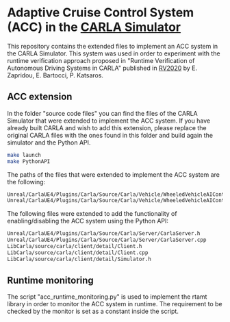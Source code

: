 # Adaptive Cruise Control System (ACC) in the [CARLA Simulator](https://carla.readthedocs.io/en/latest/)
This repository contains the extended files to implement an ACC system in the CARLA Simulator. This system was used in order to experiment with the runtime verification approach proposed in "Runtime Verification of Autonomous Driving Systems in CARLA" published in [RV2020](https://rv20.ait.ac.at/) by E. Zapridou, E. Bartocci, P. Katsaros.

## ACC extension
In the folder "source code files" you can find the files of the CARLA Simulator that were extended to implement the ACC system. If you have already built CARLA and wish to add this extension, please replace the original CARLA files with the ones found in this folder and build again the simulator and the Python API. 
```bash
make launch
make PythonAPI
```

The paths of the files that were extended to implement the ACC system are the following:
```bash
Unreal/CarlaUE4/Plugins/Carla/Source/Carla/Vehicle/WheeledVehicleAIController.h
Unreal/CarlaUE4/Plugins/Carla/Source/Carla/Vehicle/WheeledVehicleAIController.cpp
```

The following files were extended to add the functionality of enabling/disabling the ACC system using the Python API:
```bash
Unreal/CarlaUE4/Plugins/Carla/Source/Carla/Server/CarlaServer.h
Unreal/CarlaUE4/Plugins/Carla/Source/Carla/Server/CarlaServer.cpp
LibCarla/source/carla/client/detail/Client.h
LibCarla/source/carla/client/detail/Client.cpp
LibCarla/source/carla/client/detail/Simulator.h
```

## Runtime monitoring
The script "acc_runtime_monitoring.py" is used to implement the rtamt library in order to monitor the ACC system in runtime. The requirement to be checked by the monitor is set as a constant inside the script.
